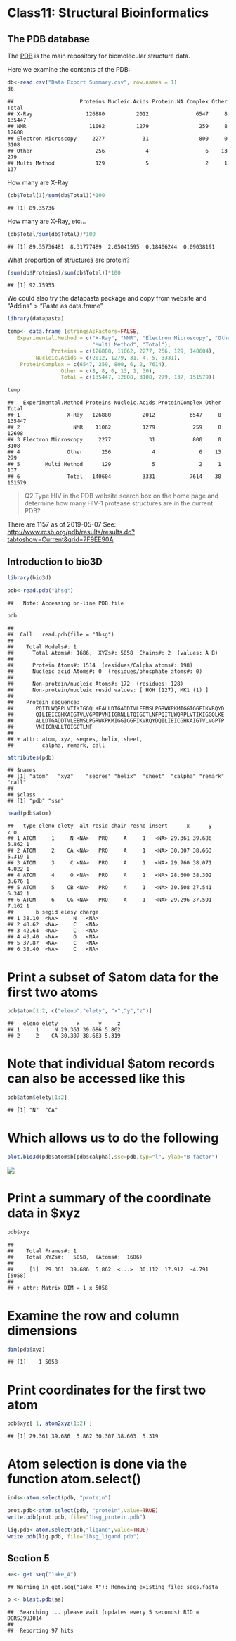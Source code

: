 Class11: Structural Bioinformatics
================

## The PDB database

The [PDB](http://www.rcsb.org/) is the main repository for biomolecular
structure data.

Here we examine the contents of the PDB:

``` r
db<-read.csv("Data Export Summary.csv", row.names = 1)
db
```

    ##                     Proteins Nucleic.Acids Protein.NA.Complex Other  Total
    ## X-Ray                 126880          2012               6547     8 135447
    ## NMR                    11062          1279                259     8  12608
    ## Electron Microscopy     2277            31                800     0   3108
    ## Other                    256             4                  6    13    279
    ## Multi Method             129             5                  2     1    137

How many are X-Ray

``` r
(db$Total[1]/sum(db$Total))*100
```

    ## [1] 89.35736

How many are X-Ray, etc…

``` r
(db$Total/sum(db$Total))*100
```

    ## [1] 89.35736481  8.31777489  2.05041595  0.18406244  0.09038191

What proportion of structures are protein?

``` r
(sum(db$Proteins)/sum(db$Total))*100
```

    ## [1] 92.75955

We could also try the datapasta package and copy from website and
“Addins” \> “Paste as data.frame”

``` r
library(datapasta)

temp<- data.frame (stringsAsFactors=FALSE,
   Experimental.Method = c("X-Ray", "NMR", "Electron Microscopy", "Other",
                           "Multi Method", "Total"),
              Proteins = c(126880, 11062, 2277, 256, 129, 140604),
         Nucleic.Acids = c(2012, 1279, 31, 4, 5, 3331),
    ProteinComplex = c(6547, 259, 800, 6, 2, 7614),
                 Other = c(8, 8, 0, 13, 1, 30),
                 Total = c(135447, 12608, 3108, 279, 137, 151579))

temp
```

    ##   Experimental.Method Proteins Nucleic.Acids ProteinComplex Other  Total
    ## 1               X-Ray   126880          2012           6547     8 135447
    ## 2                 NMR    11062          1279            259     8  12608
    ## 3 Electron Microscopy     2277            31            800     0   3108
    ## 4               Other      256             4              6    13    279
    ## 5        Multi Method      129             5              2     1    137
    ## 6               Total   140604          3331           7614    30 151579

> Q2.Type HIV in the PDB website search box on the home page and
> determine how many HIV-1 protease structures are in the current PDB?

There are 1157 as of 2019-05-07 See:
<http://www.rcsb.org/pdb/results/results.do?tabtoshow=Current&qrid=7F9EE90A>

## Introduction to bio3D

``` r
library(bio3d)
```

``` r
pdb<-read.pdb("1hsg")
```

    ##   Note: Accessing on-line PDB file

``` r
pdb
```

    ## 
    ##  Call:  read.pdb(file = "1hsg")
    ## 
    ##    Total Models#: 1
    ##      Total Atoms#: 1686,  XYZs#: 5058  Chains#: 2  (values: A B)
    ## 
    ##      Protein Atoms#: 1514  (residues/Calpha atoms#: 198)
    ##      Nucleic acid Atoms#: 0  (residues/phosphate atoms#: 0)
    ## 
    ##      Non-protein/nucleic Atoms#: 172  (residues: 128)
    ##      Non-protein/nucleic resid values: [ HOH (127), MK1 (1) ]
    ## 
    ##    Protein sequence:
    ##       PQITLWQRPLVTIKIGGQLKEALLDTGADDTVLEEMSLPGRWKPKMIGGIGGFIKVRQYD
    ##       QILIEICGHKAIGTVLVGPTPVNIIGRNLLTQIGCTLNFPQITLWQRPLVTIKIGGQLKE
    ##       ALLDTGADDTVLEEMSLPGRWKPKMIGGIGGFIKVRQYDQILIEICGHKAIGTVLVGPTP
    ##       VNIIGRNLLTQIGCTLNF
    ## 
    ## + attr: atom, xyz, seqres, helix, sheet,
    ##         calpha, remark, call

``` r
attributes(pdb)
```

    ## $names
    ## [1] "atom"   "xyz"    "seqres" "helix"  "sheet"  "calpha" "remark" "call"  
    ## 
    ## $class
    ## [1] "pdb" "sse"

``` r
head(pdb$atom)
```

    ##   type eleno elety  alt resid chain resno insert      x      y     z o
    ## 1 ATOM     1     N <NA>   PRO     A     1   <NA> 29.361 39.686 5.862 1
    ## 2 ATOM     2    CA <NA>   PRO     A     1   <NA> 30.307 38.663 5.319 1
    ## 3 ATOM     3     C <NA>   PRO     A     1   <NA> 29.760 38.071 4.022 1
    ## 4 ATOM     4     O <NA>   PRO     A     1   <NA> 28.600 38.302 3.676 1
    ## 5 ATOM     5    CB <NA>   PRO     A     1   <NA> 30.508 37.541 6.342 1
    ## 6 ATOM     6    CG <NA>   PRO     A     1   <NA> 29.296 37.591 7.162 1
    ##       b segid elesy charge
    ## 1 38.10  <NA>     N   <NA>
    ## 2 40.62  <NA>     C   <NA>
    ## 3 42.64  <NA>     C   <NA>
    ## 4 43.40  <NA>     O   <NA>
    ## 5 37.87  <NA>     C   <NA>
    ## 6 38.40  <NA>     C   <NA>

# Print a subset of $atom data for the first two atoms

``` r
pdb$atom[1:2, c("eleno","elety", "x","y","z")]
```

    ##   eleno elety      x      y     z
    ## 1     1     N 29.361 39.686 5.862
    ## 2     2    CA 30.307 38.663 5.319

# Note that individual $atom records can also be accessed like this

``` r
pdb$atom$elety[1:2]
```

    ## [1] "N"  "CA"

# Which allows us to do the following

``` r
plot.bio3d(pdb$atom$b[pdb$calpha],sse=pdb,typ="l", ylab="B-factor")
```

![](Class11_files/figure-gfm/unnamed-chunk-12-1.png)<!-- -->

# Print a summary of the coordinate data in $xyz

``` r
pdb$xyz
```

    ## 
    ##    Total Frames#: 1
    ##    Total XYZs#:   5058,  (Atoms#:  1686)
    ## 
    ##     [1]  29.361  39.686  5.862  <...>  30.112  17.912  -4.791  [5058] 
    ## 
    ## + attr: Matrix DIM = 1 x 5058

# Examine the row and column dimensions

``` r
dim(pdb$xyz)
```

    ## [1]    1 5058

# Print coordinates for the first two atom

``` r
pdb$xyz[ 1, atom2xyz(1:2) ]
```

    ## [1] 29.361 39.686  5.862 30.307 38.663  5.319

# Atom selection is done via the function **atom.select()**

``` r
inds<-atom.select(pdb, "protein")
```

``` r
prot.pdb<-atom.select(pdb, "protein",value=TRUE)
write.pdb(prot.pdb, file="1hsg_protein.pdb")
```

``` r
lig.pdb<-atom.select(pdb,"ligand",value=TRUE)
write.pdb(lig.pdb, file="1hsg_ligand.pdb")
```

## Section 5

``` r
aa<- get.seq("1ake_A")
```

    ## Warning in get.seq("1ake_A"): Removing existing file: seqs.fasta

``` r
b <- blast.pdb(aa)
```

    ##  Searching ... please wait (updates every 5 seconds) RID = D8RSJ9UJ014 
    ##  .
    ##  Reporting 97 hits
